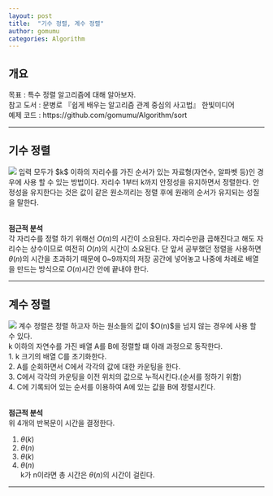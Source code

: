 ```yaml
---
layout: post
title:  "기수 정렬, 계수 정렬"
author: gomumu
categories: Algorithm
---
```

<h2 id="headings">개요</h2>
<p>
목표 : 특수 정렬 알고리즘에 대해 알아보자.<br>
참고 도서 : 문병로 『쉽게 배우는 알고리즘 관계 중심의 사고법』 한빛미디어<br>
예제 코드 : https://github.com/gomumu/Algorithm/sort
</p>
<hr>

<h2>기수 정렬</h2>
<p>
<img data-action="zoom" src='{{ "/assets/post/radix_sort.jpg" | relative_url }}' >
입력 모두가 $k$ 이하의 자리수를 가진 순서가 있는 자료형(자연수, 알파벳 등)인 경우에 사용 할 수 있는 방법이다. 
 자리수 1부터 k까지 안정성을 유지하면서 정렬한다. 안정성을 유지한다는 것은 값이 같은 원소끼리는 정렬 후에 원래의 순서가 유지되는 성질을 말한다.<br><br>

<b>점근적 분석</b><br>
각 자리수를 정렬 하기 위해선 $O(n)$의 시간이 소요된다. 자리수만큼 곱해진다고 해도 자리수는 상수이므로 여전히 $O(n)$의 시간이 소요된다.
단 앞서 공부했던 정렬을 사용하면 $\theta(n)$의 시간을 초과하기 때문에 0~9까지의 저장 공간에 넣어놓고 나중에 차례로 배열을 만드는 방식으로 $O(n)$시간 안에 끝내야 한다.<br>
</p>
<hr>

<h2>계수 정렬</h2>
<p>
<img data-action="zoom" src='{{ "/assets/post/countingsort.gif" | relative_url }}' >
계수 정렬은 정렬 하고자 하는 원소들의 값이 $O(n)$을 넘지 않는 경우에 사용 할 수 있다.<br>
k 이하의 자연수를 가진 배열 A를 B에 정렬할 떄 아래 과정으로 동작한다.<br>
1. k 크기의 배열 C를 초기화한다.<br>
2. A를 순회하면서 C에서 각각의 값에 대한 카운팅을 한다.<br>
3. C에서 각각의 카운팅을 이전 위치의 값으로 누적시킨다.(순서를 정하기 위함)<br>
4. C에 기록되어 있는 순서를 이용하여 A에 있는 값을 B에 정렬시킨다.<br><br>

<b>점근적 분석</b><br>
위 4개의 반복문이 시간을 결정한다.<br>
1. $\theta(k)$<br>
2. $\theta(n)$<br>
3. $\theta(k)$<br>
4. $\theta(n)$<br>
k가 n이라면 총 시간은 $\theta(n)$의 시간이 걸린다.
</p>
<hr>

